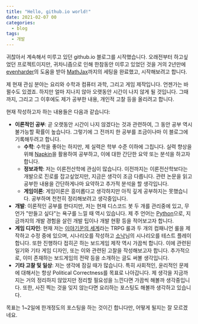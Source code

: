 ```yaml
---
title: "Hello, github.io world!"
date: 2021-02-07 00
categories:
  - blog
tags:
  - 개발
---
```


귀찮아서 계속해서 미루고 있던 github.io 블로그를 시작했습니다. 오래전부터 하고싶었던 프로젝트이지만, 귀차니즘으로 인해 한참동안 미루고 있었던 것을 거의 2년만에 [evenharder](https://evenharder.github.io/)의 도움을 받아 [MathJax](https://www.mathjax.org/)까지의 세팅을 완료했고, 시작해보려고 합니다.

제 현재 관심 분야는 요리와 수학과 컴퓨터 과학, 그리고 게임 제작입니다. 언젠가는 바뀔수도 있겠죠. 하지만 얼마 지나지 않아 오랫동안 시간이 나지 않게 될 것입니다. 그때까지, 그리고 그 이후에도 제가 공부한 내용, 개인적 고찰 등을 올리려고 합니다.

현재 작성하고자 하는 내용들은 다음과 같습니다:

- **이론적인 공부**: 곧 오랫동안 시간이 나지 않겠다는 것과 관련하여, 그 동안 공부 역시 불가능할 확률이 높습니다. 그렇기에 그 전까지 한 공부를 조금이나마 이 블로그에 기록해두려고 합니다.
  - **수학**: 수학을 좋아는 하지만, 제 실력은 학부 수준 이하에 그칩니다. 실력 향상을 위해 [Napkin](https://web.evanchen.cc/napkin.html)을 활용하여 공부하고, 이에 대한 간단한 요약 또는 분석을 하고자 합니다.
  - **정보과학**: 저는 이론전산학에 관심이 많습니다. 이전까지는 이론전산학보다는 개발으로 진로를 잡고싶었지만, 지금은 생각이 조금 다릅니다. 관련 논문을 읽고 공부한 내용을 간단하게나마 요약하고 추가적 분석을 할 생각입니다.
  - **게임이론**: 게임이론은 흥미롭다고 생각하지만 아직 깊게 공부하지는 못했습니다. 공부하며 천천히 정리해보려고 생각중입니다.
- **개발**: 이론적인 공부를 한다지만, 저는 현재 디스코드 봇 두 개를 관리중에 있고, 무언가 "만들고 싶다"는 욕구를 느낄 때 역시 있습니다. 제 주 언어는 [Python](https://www.python.org/)으로, 지금까지의 개발 경험을 살린 개발 팁이나 개발 현황 등을 적어보고자 합니다.
- **게임 디자인**: 현재 저는 [이야기꾼의 세계](https://github.com/n0n3x1573n7/World-of-the-Storytellers)라는 TRPG 룰과 두 개의 컴패니언 룰을 제작하고 수정 중에 있으며, 시나리오를 작성하고 [소낙](https://twitter.com/knock_tr)님의 시나리오를 테스트 플레이 합니다. 또한 진행하다 접히곤 하는 보드게임 제작 역시 가끔씩 합니다. 이에 관련된 일기와 기타 게임 디자인, 또는 이와 관련된 고찰을 작성해보고자 합니다. 추가적으로, 이미 존재하는 보드게임의 전략 등을 소개하는 글도 써볼 생각입니다.
- **기타 고찰 및 일상**: 저는 생각에 잠길 때가 많습니다. 특히 사회적인, 윤리적인 문제에 대해서는 항상 Political Correctness를 목표로 나아갑니다. 제 생각을 지금까지는 거의 정리하지 않았지만 정리할 필요성을 느낀다면 가끔씩 해볼까 생각중입니다. 또한, 사진 찍는 것을 잊지 않는다면 요리하는 포스팅도 해볼까 생각하고 있습니다.

목표는 1~2일에 한개정도의 포스팅을 하는 것이긴 합니다만, 어떻게 될지는 잘 모르겠네요.
